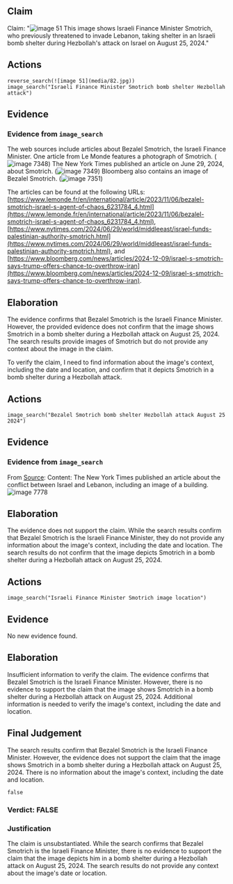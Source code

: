 ## Claim
Claim: "![image 51](media/82.jpg) This image shows Israeli Finance Minister Smotrich, who previously threatened to invade Lebanon, taking shelter in an Israeli bomb shelter during Hezbollah's attack on Israel on August 25, 2024."

## Actions
```
reverse_search(![image 51](media/82.jpg))
image_search("Israeli Finance Minister Smotrich bomb shelter Hezbollah attack")
```

## Evidence
### Evidence from `image_search`
The web sources include articles about Bezalel Smotrich, the Israeli Finance Minister. One article from Le Monde features a photograph of Smotrich. (![image 7348](media/2025-08-29_21-22-1756502567-277758.jpg)) The New York Times published an article on June 29, 2024, about Smotrich. (![image 7349](media/2025-08-29_21-22-1756502567-487652.jpg)) Bloomberg also contains an image of Bezalel Smotrich. (![image 7351](media/2025-08-29_21-22-1756502567-789209.jpg))

The articles can be found at the following URLs: [https://www.lemonde.fr/en/international/article/2023/11/06/bezalel-smotrich-israel-s-agent-of-chaos_6231784_4.html](https://www.lemonde.fr/en/international/article/2023/11/06/bezalel-smotrich-israel-s-agent-of-chaos_6231784_4.html), [https://www.nytimes.com/2024/06/29/world/middleeast/israel-funds-palestinian-authority-smotrich.html](https://www.nytimes.com/2024/06/29/world/middleeast/israel-funds-palestinian-authority-smotrich.html), and [https://www.bloomberg.com/news/articles/2024-12-09/israel-s-smotrich-says-trump-offers-chance-to-overthrow-iran](https://www.bloomberg.com/news/articles/2024-12-09/israel-s-smotrich-says-trump-offers-chance-to-overthrow-iran).


## Elaboration
The evidence confirms that Bezalel Smotrich is the Israeli Finance Minister. However, the provided evidence does not confirm that the image shows Smotrich in a bomb shelter during a Hezbollah attack on August 25, 2024. The search results provide images of Smotrich but do not provide any context about the image in the claim.

To verify the claim, I need to find information about the image's context, including the date and location, and confirm that it depicts Smotrich in a bomb shelter during a Hezbollah attack.


## Actions
```
image_search("Bezalel Smotrich bomb shelter Hezbollah attack August 25 2024")
```

## Evidence
### Evidence from `image_search`
From [Source](https://www.nytimes.com/live/2024/09/27/world/israel-lebanon-hezbollah-hamas?gsid=2fc06ed2-ea5e-4dd2-a1ca-35b3757c209f): 
Content: The New York Times published an article about the conflict between Israel and Lebanon, including an image of a building. ![image 7778](media/2025-08-29_22-03-1756505004-658693.jpg)


## Elaboration
The evidence does not support the claim. While the search results confirm that Bezalel Smotrich is the Israeli Finance Minister, they do not provide any information about the image's context, including the date and location. The search results do not confirm that the image depicts Smotrich in a bomb shelter during a Hezbollah attack on August 25, 2024.


## Actions
```
image_search("Israeli Finance Minister Smotrich image location")
```

## Evidence
No new evidence found.

## Elaboration
Insufficient information to verify the claim. The evidence confirms that Bezalel Smotrich is the Israeli Finance Minister. However, there is no evidence to support the claim that the image shows Smotrich in a bomb shelter during a Hezbollah attack on August 25, 2024. Additional information is needed to verify the image's context, including the date and location.


## Final Judgement
The search results confirm that Bezalel Smotrich is the Israeli Finance Minister. However, the evidence does not support the claim that the image shows Smotrich in a bomb shelter during a Hezbollah attack on August 25, 2024. There is no information about the image's context, including the date and location.

`false`

### Verdict: FALSE

### Justification
The claim is unsubstantiated. While the search confirms that Bezalel Smotrich is the Israeli Finance Minister, there is no evidence to support the claim that the image depicts him in a bomb shelter during a Hezbollah attack on August 25, 2024. The search results do not provide any context about the image's date or location.
